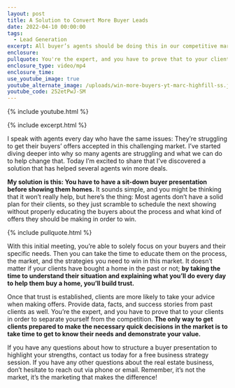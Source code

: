 ```yaml
---
layout: post
title: A Solution to Convert More Buyer Leads
date: 2022-04-10 00:00:00
tags:
  - Lead Generation
excerpt: All buyer’s agents should be doing this in our competitive market.
enclosure:
pullquote: You're the expert, and you have to prove that to your clients.
enclosure_type: video/mp4
enclosure_time:
use_youtube_image: true
youtube_alternate_image: /uploads/win-more-buyers-yt-marc-highfill-ss.jpg
youtube_code: 252etPwJ-SM
---
```

{% include youtube.html %}

{% include excerpt.html %}

I speak with agents every day who have the same issues: They’re struggling to get their buyers’ offers accepted in this challenging market. I’ve started diving deeper into why so many agents are struggling and what we can do to help change that. Today I’m excited to share that I’ve discovered a solution that has helped several agents win more deals.

**My solution is this: You have to have a sit-down buyer presentation before showing them homes.** It sounds simple, and you might be thinking that it won’t really help, but here’s the thing: Most agents don’t have a solid plan for their clients, so they just scramble to schedule the next showing without properly educating the buyers about the process and what kind of offers they should be making in order to win.

{% include pullquote.html %}

With this initial meeting, you’re able to solely focus on your buyers and their specific needs. Then you can take the time to educate them on the process, the market, and the strategies you need to win in this market. It doesn’t matter if your clients have bought a home in the past or not; **by taking the time to understand their situation and explaining what you’ll do every day to help them buy a home, you’ll build trust.**&nbsp;

Once that trust is established, clients are more likely to take your advice when making offers. Provide data, facts, and success stories from past clients as well. You’re the expert, and you have to prove that to your clients in order to separate yourself from the competition. **The only way to get clients prepared to make the necessary quick decisions in the market is to take time to get to know their needs and demonstrate your value.**

If you have any questions about how to structure a buyer presentation to highlight your strengths, contact us today for a free business strategy session. If you have any other questions about the real estate business, don’t hesitate to reach out via phone or email. Remember, it’s not the market, it’s the marketing that makes the difference\!

